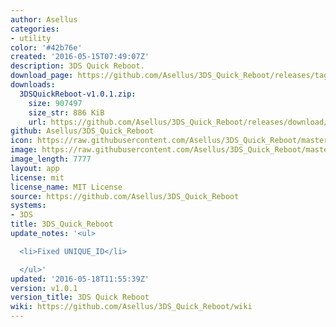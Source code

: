 ```yaml
---
author: Asellus
categories:
- utility
color: '#42b76e'
created: '2016-05-15T07:49:07Z'
description: 3DS Quick Reboot.
download_page: https://github.com/Asellus/3DS_Quick_Reboot/releases/tag/v1.0.1
downloads:
  3DSQuickReboot-v1.0.1.zip:
    size: 907497
    size_str: 886 KiB
    url: https://github.com/Asellus/3DS_Quick_Reboot/releases/download/v1.0.1/3DSQuickReboot-v1.0.1.zip
github: Asellus/3DS_Quick_Reboot
icon: https://raw.githubusercontent.com/Asellus/3DS_Quick_Reboot/master/resources/icon.png
image: https://raw.githubusercontent.com/Asellus/3DS_Quick_Reboot/master/resources/banner.png
image_length: 7777
layout: app
license: mit
license_name: MIT License
source: https://github.com/Asellus/3DS_Quick_Reboot
systems:
- 3DS
title: 3DS_Quick_Reboot
update_notes: '<ul>

  <li>Fixed UNIQUE_ID</li>

  </ul>'
updated: '2016-05-18T11:55:39Z'
version: v1.0.1
version_title: 3DS Quick Reboot
wiki: https://github.com/Asellus/3DS_Quick_Reboot/wiki
---
```

